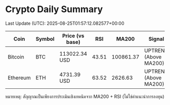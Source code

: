 # Crypto Daily Summary

Last Update (UTC): 2025-08-25T01:57:12.082577+00:00

| Coin | Symbol | Price (vs base) | RSI | MA200 | Signal |
|------|--------|------------------|-----|-------|--------|
| Bitcoin | BTC | 113022.34 USD | 43.51 | 100861.37 | UPTREND (Above MA200) |
| Ethereum | ETH | 4731.39 USD | 63.52 | 2626.63 | UPTREND (Above MA200) |

หมายเหตุ: สัญญาณเป็นเพียงการประเมินเชิงเทคนิคจาก MA200 + RSI (ไม่ใช่คำแนะนำการลงทุน)